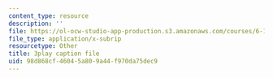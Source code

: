 ```yaml
---
content_type: resource
description: ''
file: https://ol-ocw-studio-app-production.s3.amazonaws.com/courses/6-189-multicore-programming-primer-january-iap-2007/98d868cf46045a809a44f970da75dec9_f2_lvRuqp50.vtt
file_type: application/x-subrip
resourcetype: Other
title: 3play caption file
uid: 98d868cf-4604-5a80-9a44-f970da75dec9
---
```

